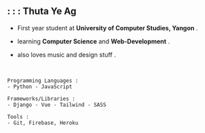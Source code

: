 ## :  :  :  Thuta Ye Ag   <br>


  * First year student at __University of Computer Studies, Yangon__ .
  
  * learning __Computer Science__ and __Web-Development__ .
  
  * also loves music and design stuff .
      
 
  <br>
  
  ```
  Programming Languages : 
  - Python - JavaScript 
  ```


  ```
  Frameworks/Libraries : 
  - Django - Vue - Tailwind - SASS
  ```
  
  ```
  Tools : 
  - Git, Firebase, Heroku
  ```
